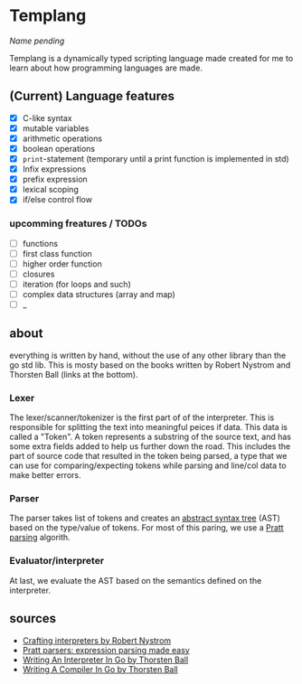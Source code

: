 # Templang

_Name pending_

Templang is a dynamically typed scripting language made created for me to learn
about how programming languages are made.

## (Current) Language features

- [x] C-like syntax
- [x] mutable variables
- [x] arithmetic operations
- [x] boolean operations
- [x] `print`-statement (temporary until a print function is implemented in std)
- [x] Infix expressions
- [x] prefix expression
- [x] lexical scoping
- [x] if/else control flow

### upcomming freatures / TODOs

- [ ] functions
- [ ] first class function
- [ ] higher order function
- [ ] closures
- [ ] iteration (for loops and such)
- [ ] complex data structures (array and map)
- [ ] _

## about

everything is written by hand, without the use of any other library than the go std lib.
This is mosty based on the books written by Robert Nystrom and Thorsten Ball (links at the bottom).

### Lexer

The lexer/scanner/tokenizer is the first part of of the interpreter. This is responsible for
splitting the text into meaningful peices if data. This data is called a "Token". A token represents
a substring of the source text, and has some extra fields added to help us further down the road. This includes
the part of source code that resulted in the token being parsed, a type that we can use for comparing/expecting
tokens while parsing and line/col data to make better errors.

### Parser

The parser takes list of tokens and creates an
[abstract syntax tree](https://en.wikipedia.org/wiki/Abstract_syntax_tree) (AST)
based on the type/value of tokens. For most of this paring, we use a
[Pratt parsing](https://en.wikipedia.org/wiki/Operator-precedence_parser#Pratt_parsing)
algorith.

### Evaluator/interpreter

At last, we evaluate the AST based on the semantics defined on the interpreter.

## sources

- [Crafting interpreters by Robert Nystrom](https://craftinginterpreters.com)
- [Pratt parsers: expression parsing made easy](https://journal.stuffwithstuff.com/2011/03/19/pratt-parsers-expression-parsing-made-easy/)
- [Writing An Interpreter In Go by Thorsten Ball](https://interpreterbook.com)
- [Writing A Compiler In Go by Thorsten Ball](https://compilerbook.com)
